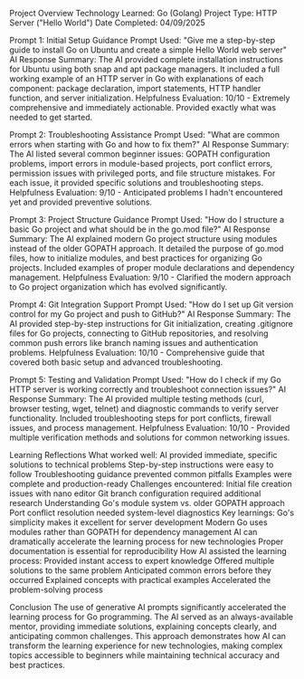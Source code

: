 Project Overview
Technology Learned: Go (Golang)
Project Type: HTTP Server ("Hello World")
Date Completed: 04/09/2025

Prompt 1: Initial Setup Guidance
Prompt Used:
"Give me a step-by-step guide to install Go on Ubuntu and create a simple Hello World web server"
AI Response Summary:
The AI provided complete installation instructions for Ubuntu using both snap and apt package managers. It included a full working example of an HTTP server in Go with explanations of each component: package declaration, import statements, HTTP handler function, and server initialization.
Helpfulness Evaluation:
10/10 - Extremely comprehensive and immediately actionable. Provided exactly what was needed to get started.

Prompt 2: Troubleshooting Assistance
Prompt Used:
"What are common errors when starting with Go and how to fix them?"
AI Response Summary:
The AI listed several common beginner issues: GOPATH configuration problems, import errors in module-based projects, port conflict errors, permission issues with privileged ports, and file structure mistakes. For each issue, it provided specific solutions and troubleshooting steps.
Helpfulness Evaluation:
9/10 - Anticipated problems I hadn't encountered yet and provided preventive solutions.

Prompt 3: Project Structure Guidance
Prompt Used:
"How do I structure a basic Go project and what should be in the go.mod file?"
AI Response Summary:
The AI explained modern Go project structure using modules instead of the older GOPATH approach. It detailed the purpose of go.mod files, how to initialize modules, and best practices for organizing Go projects. Included examples of proper module declarations and dependency management.
Helpfulness Evaluation:
9/10 - Clarified the modern approach to Go project organization which has evolved significantly.

Prompt 4: Git Integration Support
Prompt Used:
"How do I set up Git version control for my Go project and push to GitHub?"
AI Response Summary:
The AI provided step-by-step instructions for Git initialization, creating .gitignore files for Go projects, connecting to GitHub repositories, and resolving common push errors like branch naming issues and authentication problems.
Helpfulness Evaluation:
10/10 - Comprehensive guide that covered both basic setup and advanced troubleshooting.

Prompt 5: Testing and Validation
Prompt Used:
"How do I check if my Go HTTP server is working correctly and troubleshoot connection issues?"
AI Response Summary:
The AI provided multiple testing methods (curl, browser testing, wget, telnet) and diagnostic commands to verify server functionality. Included troubleshooting steps for port conflicts, firewall issues, and process management.
Helpfulness Evaluation:
10/10 - Provided multiple verification methods and solutions for common networking issues.

Learning Reflections
What worked well:
AI provided immediate, specific solutions to technical problems
Step-by-step instructions were easy to follow
Troubleshooting guidance prevented common pitfalls
Examples were complete and production-ready
Challenges encountered:
Initial file creation issues with nano editor
Git branch configuration required additional research
Understanding Go's module system vs. older GOPATH approach
Port conflict resolution needed system-level diagnostics
Key learnings:
Go's simplicity makes it excellent for server development
Modern Go uses modules rather than GOPATH for dependency management
AI can dramatically accelerate the learning process for new technologies
Proper documentation is essential for reproducibility
How AI assisted the learning process:
Provided instant access to expert knowledge
Offered multiple solutions to the same problem
Anticipated common errors before they occurred
Explained concepts with practical examples
Accelerated the problem-solving process

Conclusion
The use of generative AI prompts significantly accelerated the learning process for Go programming. The AI served as an always-available mentor, providing immediate solutions, explaining concepts clearly, and anticipating common challenges. This approach demonstrates how AI can transform the learning experience for new technologies, making complex topics accessible to beginners while maintaining technical accuracy and best practices.


